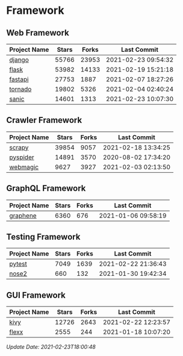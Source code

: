 # Framework

## Web Framework
| Project Name | Stars | Forks | Last Commit |
| ------------ | ----- | ----- | ----------- |
| [django](https://github.com/django/django) | 55766 | 23953 | 2021-02-23 09:54:32 |
| [flask](https://github.com/pallets/flask) | 53982 | 14133 | 2021-02-19 15:21:18 |
| [fastapi](https://github.com/tiangolo/fastapi) | 27753 | 1887 | 2021-02-07 18:27:26 |
| [tornado](https://github.com/tornadoweb/tornado) | 19802 | 5326 | 2021-02-04 02:40:24 |
| [sanic](https://github.com/sanic-org/sanic) | 14601 | 1313 | 2021-02-23 10:07:30 |

## Crawler Framework
| Project Name | Stars | Forks | Last Commit |
| ------------ | ----- | ----- | ----------- |
| [scrapy](https://github.com/scrapy/scrapy) | 39854 | 9057 | 2021-02-18 13:34:25 |
| [pyspider](https://github.com/binux/pyspider) | 14891 | 3570 | 2020-08-02 17:34:20 |
| [webmagic](https://github.com/code4craft/webmagic) | 9627 | 3927 | 2021-02-03 02:13:50 |

## GraphQL Framework
| Project Name | Stars | Forks | Last Commit |
| ------------ | ----- | ----- | ----------- |
| [graphene](https://github.com/graphql-python/graphene) | 6360 | 676 | 2021-01-06 09:58:19 |

## Testing Framework
| Project Name | Stars | Forks | Last Commit |
| ------------ | ----- | ----- | ----------- |
| [pytest](https://github.com/pytest-dev/pytest) | 7049 | 1639 | 2021-02-22 21:36:43 |
| [nose2](https://github.com/nose-devs/nose2) | 660 | 132 | 2021-01-30 19:42:34 |

## GUI Framework
| Project Name | Stars | Forks | Last Commit |
| ------------ | ----- | ----- | ----------- |
| [kivy](https://github.com/kivy/kivy) | 12726 | 2643 | 2021-02-22 12:23:57 |
| [flexx](https://github.com/flexxui/flexx) | 2555 | 244 | 2021-01-18 10:07:20 |

*Update Date: 2021-02-23T18:00:48*
